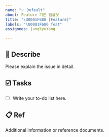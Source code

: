 ```yaml
---
name: "✅ Default"
about: Feature 기본 템플릿
title: "\U0001F680 [Feature]"
labels: "\U0001F680 feat"
assignees: jungkyuYang

---
```


## 📄 Describe

Please explain the issue in detail.

## ☑️ Tasks

- [ ] Write your to-do list here.

## 📋 Ref

Additional information or reference documents.
